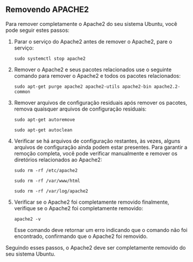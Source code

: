 
## Removendo APACHE2



Para remover completamente o Apache2 do seu sistema Ubuntu, você pode seguir estes passos:

1. Parar o serviço do Apache2 antes de remover o Apache2, pare o serviço:

	``` 
	sudo systemctl stop apache2 
	
	```

2. Remover o Apache2 e seus pacotes relacionados use o seguinte comando para remover o Apache2 e todos os pacotes relacionados:

	``` 
	sudo apt-get purge apache2 apache2-utils apache2-bin apache2.2-common 
	```



3. Remover arquivos de configuração residuais após remover os pacotes, remova quaisquer arquivos de configuração residuais:

	``` 
	sudo apt-get autoremove 
	
	```
	
	``` 
	sudo apt-get autoclean 
	
	```

4. Verificar se há arquivos de configuração restantes, às vezes, alguns arquivos de configuração ainda podem estar presentes. Para garantir a remoção completa, você pode verificar manualmente e remover os diretórios relacionados ao Apache2:

	``` 
	sudo rm -rf /etc/apache2 

	``` 

	``` 
	sudo rm -rf /var/www/html 

	``` 

	``` 
	sudo rm -rf /var/log/apache2 

	``` 

5. Verificar se o Apache2 foi completamente removido finalmente, verifique se o Apache2 foi completamente removido:

    ``` 
    apache2 -v 
    
    ```

    Esse comando deve retornar um erro indicando que o comando não foi encontrado, confirmando que o Apache2 foi removido.

Seguindo esses passos, o Apache2 deve ser completamente removido do seu sistema Ubuntu.
